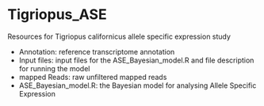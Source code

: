 # Tigriopus_ASE
Resources for Tigriopus californicus allele specific expression study

- Annotation: reference transcriptome annotation
- Input files: input files for the ASE_Bayesian_model.R and file description for running the model
- mapped Reads: raw unfiltered mapped reads
- ASE_Bayesian_model.R: the Bayesian model for analysing Allele Specific Expression
